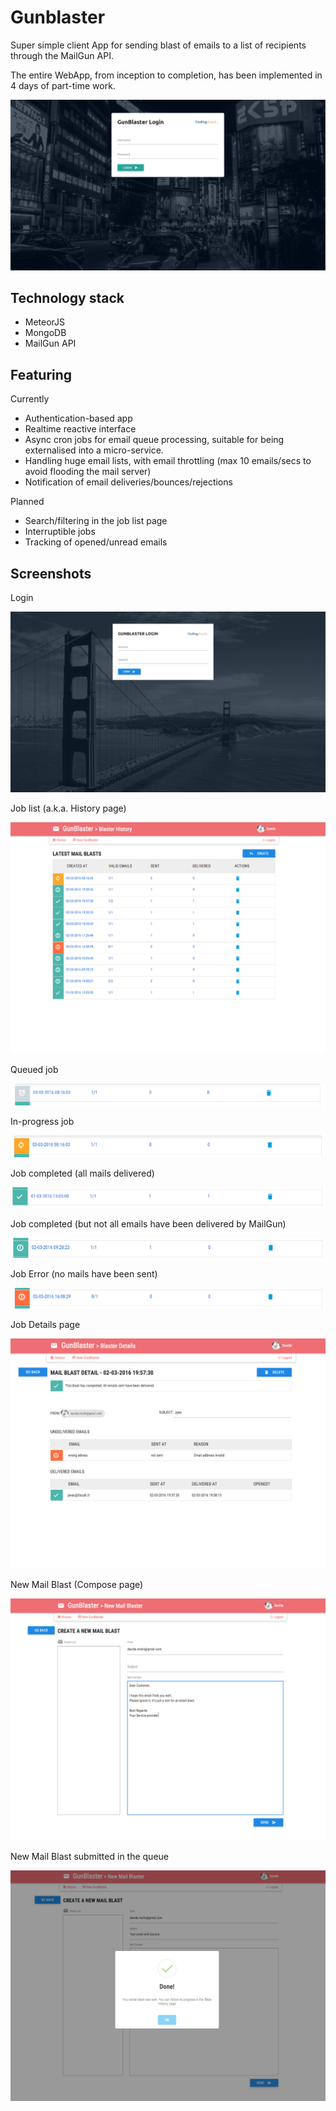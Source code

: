 # Gunblaster
Super simple client App for sending blast of emails to a list of recipients through the MailGun API.

The entire WebApp, from inception to completion, has been implemented in 4 days of part-time work.

![ScreenShot](/assets/gunblaster.jpg?raw=true)

## Technology stack
- MeteorJS
- MongoDB
- MailGun API

## Featuring
Currently
- Authentication-based app
- Realtime reactive interface
- Async cron jobs for email queue processing, suitable for being externalised into a micro-service.
- Handling huge email lists, with email throttling (max 10 emails/secs to avoid flooding the mail server)
- Notification of email deliveries/bounces/rejections

Planned
- Search/filtering in the job list page
- Interruptible jobs
- Tracking of opened/unread emails

## Screenshots

Login

![Login page](/assets/gunblaster-login.jpg?raw=true)

Job list (a.k.a. History page)

![History page](/assets/gunblaster-jobs.png?raw=true)

Queued job

![History page](/assets/gunblaster-job-queued.png?raw=true)

In-progress job

![History page](/assets/gunblaster-job-in-progress.png?raw=true)

Job completed (all mails delivered)

![History page](/assets/gunblaster-job-completed-all-done.png?raw=true)

Job completed (but not all emails have been delivered by MailGun)

![History page](/assets/gunblaster-job-completed-not-all-delivered.png?raw=true)

Job Error (no mails have been sent)

![History page](/assets/gunblaster-job-not-performed.png?raw=true)

Job Details page

![Job Detail page](/assets/gunblaster-job-details.png?raw=true)

New Mail Blast (Compose page)

![New Mail Blast](/assets/gunblaster-compose.png?raw=true)

New Mail Blast submitted in the queue

![New Mail Blast](/assets/gunblaster-compose-done.png?raw=true)
